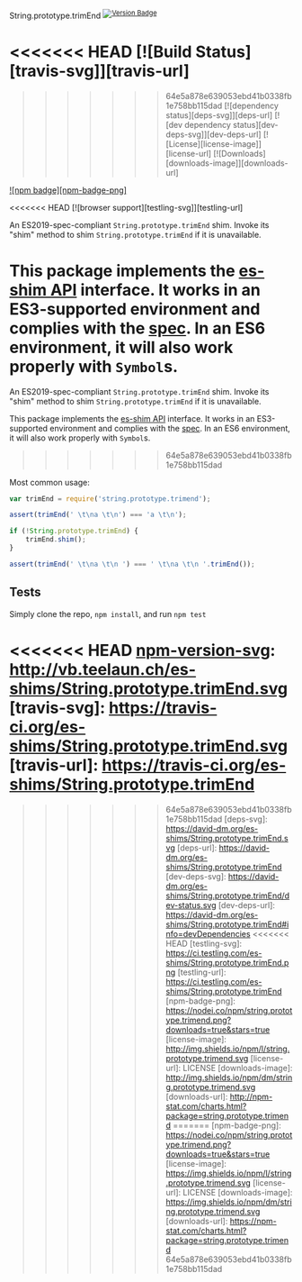 String.prototype.trimEnd <sup>[![Version Badge][npm-version-svg]][package-url]</sup>

<<<<<<< HEAD
[![Build Status][travis-svg]][travis-url]
=======
>>>>>>> 64e5a878e639053ebd41b0338fb1e758bb115dad
[![dependency status][deps-svg]][deps-url]
[![dev dependency status][dev-deps-svg]][dev-deps-url]
[![License][license-image]][license-url]
[![Downloads][downloads-image]][downloads-url]

[![npm badge][npm-badge-png]][package-url]

<<<<<<< HEAD
[![browser support][testling-svg]][testling-url]

An ES2019-spec-compliant `String.prototype.trimEnd` shim. Invoke its "shim" method to shim `String.prototype.trimEnd` if it is unavailable.

This package implements the [es-shim API](https://github.com/es-shims/api) interface. It works in an ES3-supported environment and complies with the [spec](http://www.ecma-international.org/ecma-262/6.0/#sec-object.assign). In an ES6 environment, it will also work properly with `Symbol`s.
=======
An ES2019-spec-compliant `String.prototype.trimEnd` shim. Invoke its "shim" method to shim `String.prototype.trimEnd` if it is unavailable.

This package implements the [es-shim API](https://github.com/es-shims/api) interface. It works in an ES3-supported environment and complies with the [spec](https://www.ecma-international.org/ecma-262/6.0/#sec-object.assign). In an ES6 environment, it will also work properly with `Symbol`s.
>>>>>>> 64e5a878e639053ebd41b0338fb1e758bb115dad

Most common usage:
```js
var trimEnd = require('string.prototype.trimend');

assert(trimEnd(' \t\na \t\n') === 'a \t\n');

if (!String.prototype.trimEnd) {
	trimEnd.shim();
}

assert(trimEnd(' \t\na \t\n ') === ' \t\na \t\n '.trimEnd());
```

## Tests
Simply clone the repo, `npm install`, and run `npm test`

[package-url]: https://npmjs.com/package/string.prototype.trimend
<<<<<<< HEAD
[npm-version-svg]: http://vb.teelaun.ch/es-shims/String.prototype.trimEnd.svg
[travis-svg]: https://travis-ci.org/es-shims/String.prototype.trimEnd.svg
[travis-url]: https://travis-ci.org/es-shims/String.prototype.trimEnd
=======
[npm-version-svg]: https://vb.teelaun.ch/es-shims/String.prototype.trimEnd.svg
>>>>>>> 64e5a878e639053ebd41b0338fb1e758bb115dad
[deps-svg]: https://david-dm.org/es-shims/String.prototype.trimEnd.svg
[deps-url]: https://david-dm.org/es-shims/String.prototype.trimEnd
[dev-deps-svg]: https://david-dm.org/es-shims/String.prototype.trimEnd/dev-status.svg
[dev-deps-url]: https://david-dm.org/es-shims/String.prototype.trimEnd#info=devDependencies
<<<<<<< HEAD
[testling-svg]: https://ci.testling.com/es-shims/String.prototype.trimEnd.png
[testling-url]: https://ci.testling.com/es-shims/String.prototype.trimEnd
[npm-badge-png]: https://nodei.co/npm/string.prototype.trimend.png?downloads=true&stars=true
[license-image]: http://img.shields.io/npm/l/string.prototype.trimend.svg
[license-url]: LICENSE
[downloads-image]: http://img.shields.io/npm/dm/string.prototype.trimend.svg
[downloads-url]: http://npm-stat.com/charts.html?package=string.prototype.trimend
=======
[npm-badge-png]: https://nodei.co/npm/string.prototype.trimend.png?downloads=true&stars=true
[license-image]: https://img.shields.io/npm/l/string.prototype.trimend.svg
[license-url]: LICENSE
[downloads-image]: https://img.shields.io/npm/dm/string.prototype.trimend.svg
[downloads-url]: https://npm-stat.com/charts.html?package=string.prototype.trimend
>>>>>>> 64e5a878e639053ebd41b0338fb1e758bb115dad
